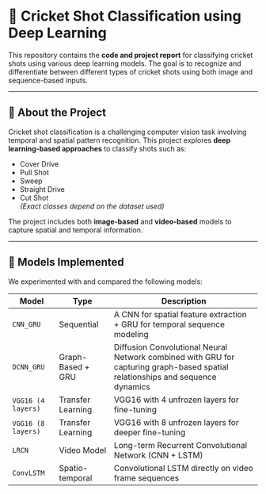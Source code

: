 # 🏏 Cricket Shot Classification using Deep Learning

This repository contains the **code and project report** for classifying cricket shots using various deep learning models. The goal is to recognize and differentiate between different types of cricket shots using both image and sequence-based inputs.

---

## 📌 About the Project

Cricket shot classification is a challenging computer vision task involving temporal and spatial pattern recognition. This project explores **deep learning-based approaches** to classify shots such as:

- Cover Drive  
- Pull Shot  
- Sweep  
- Straight Drive  
- Cut Shot  
*(Exact classes depend on the dataset used)*

The project includes both **image-based** and **video-based** models to capture spatial and temporal information.

---

## 🧠 Models Implemented

We experimented with and compared the following models:

| Model            | Type                | Description |
|------------------|---------------------|-------------|
| `CNN_GRU`        | Sequential           | A CNN for spatial feature extraction + GRU for temporal sequence modeling 
| `DCNN_GRU`       | Graph-Based + GRU    | Diffusion Convolutional Neural Network combined with GRU for capturing graph-based spatial relationships and sequence dynamics |
| `VGG16 (4 layers)` | Transfer Learning | VGG16 with 4 unfrozen layers for fine-tuning |
| `VGG16 (8 layers)` | Transfer Learning | VGG16 with 8 unfrozen layers for deeper fine-tuning |
| `LRCN`           | Video Model          | Long-term Recurrent Convolutional Network (CNN + LSTM) |
| `ConvLSTM`       | Spatio-temporal      | Convolutional LSTM directly on video frame sequences |
